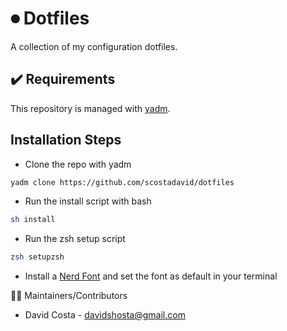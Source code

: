 # ⏺ Dotfiles

A collection of my configuration dotfiles.

## ✔️ Requirements

This repository is managed with [yadm](https://github.com/TheLocehiliosan/yadm).

## Installation Steps

* Clone the repo with yadm
```bash
yadm clone https://github.com/scostadavid/dotfiles
```
* Run the install script with bash
```bash
sh install
```
* Run the zsh setup script
```bash
zsh setupzsh
```
* Install a [Nerd Font](https://https://www.nerdfonts.com/) and set the font as default in your terminal 

👨‍💻 Maintainers/Contributors
* David Costa - [davidshosta@gmail.com](mailto:davidshosta@gmail.com)
